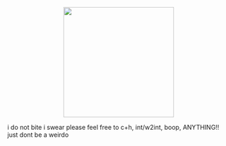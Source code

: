 <p align="center">
  <img width="250" src="https://github.com/user-attachments/assets/9d42b21f-6e7b-43c9-92c8-535994f28596">

i do not bite i swear please feel free to c+h, int/w2int, boop, ANYTHING!! just dont be a weirdo
